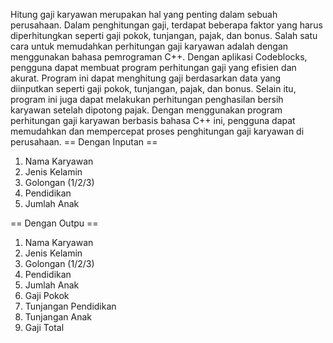 Hitung gaji karyawan merupakan hal yang penting dalam sebuah perusahaan. Dalam penghitungan gaji, terdapat beberapa faktor yang harus diperhitungkan seperti gaji pokok, tunjangan, pajak, dan bonus. Salah satu cara untuk memudahkan perhitungan gaji karyawan adalah dengan menggunakan bahasa pemrograman C++. Dengan aplikasi Codeblocks, pengguna dapat membuat program perhitungan gaji yang efisien dan akurat. Program ini dapat menghitung gaji berdasarkan data yang diinputkan seperti gaji pokok, tunjangan, pajak, dan bonus. Selain itu, program ini juga dapat melakukan perhitungan penghasilan bersih karyawan setelah dipotong pajak. Dengan menggunakan program perhitungan gaji karyawan berbasis bahasa C++ ini, pengguna dapat memudahkan dan mempercepat proses penghitungan gaji karyawan di perusahaan.
== Dengan Inputan ==
1. Nama Karyawan
2. Jenis Kelamin
3. Golongan (1/2/3)
4. Pendidikan
5. Jumlah Anak

== Dengan Outpu ==
1. Nama Karyawan
2. Jenis Kelamin
3. Golongan (1/2/3)
4. Pendidikan
5. Jumlah Anak
6. Gaji Pokok
7. Tunjangan Pendidikan
8. Tunjangan Anak
9. Gaji Total
